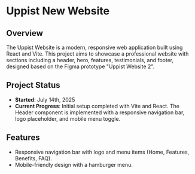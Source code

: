 # Uppist New Website

## Overview
The Uppist Website is a modern, responsive web application built using React and Vite. This project aims to showcase a professional website with sections including a header, hero, features, testimonials, and footer, designed based on the Figma prototype "Uppist Website 2"[](https://www.figma.com/design/XHEpxDRa4cDUsPfEdgF30f/Uppist-Website-2?node-id=0-1&p=f&t=nYPh5AbV5aEVm7fT-0).

## Project Status
- **Started**: July 14th, 2025
- **Current Progress**: Initial setup completed with Vite and React. The Header component is implemented with a responsive navigation bar, logo placeholder, and mobile menu toggle.

## Features
- Responsive navigation bar with logo and menu items (Home, Features, Benefits, FAQ).
- Mobile-friendly design with a hamburger menu.
